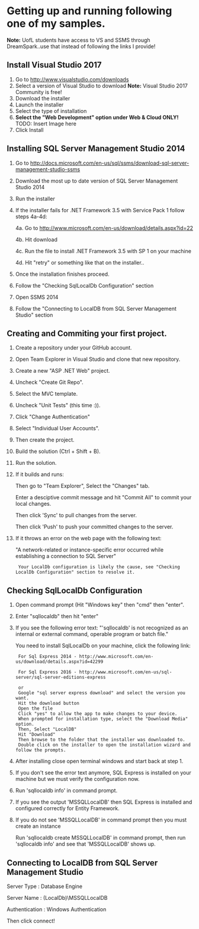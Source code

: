# Getting up and running following one of my samples.

**Note:** UofL students have access to VS and SSMS through DreamSpark..use that instead of following the links I provide!

## Install Visual Studio 2017
1. Go to http://www.visualstudio.com/downloads
2. Select a version of Visual Studio to download **Note:** Visual Studio 2017 Community is free!
3. Download the installer
4. Launch the installer
5. Select the type of installation
6. **Select the "Web Development" option under Web & Cloud ONLY!**
TODO: Insert Image here
7. Click Install


## Installing SQL Server Management Studio 2014
1. Go to http://docs.microsoft.com/en-us/sql/ssms/download-sql-server-management-studio-ssms
2. Download the most up to date version of SQL Server Management Studio 2014
3. Run the installer
4. If the installer fails for .NET Framework 3.5 with Service Pack 1 follow steps 4a-4d:

      4a. Go to  http://www.microsoft.com/en-us/download/details.aspx?id=22
      
      4b. Hit download
      
      4c. Run the file to install .NET Framework 3.5 with SP 1 on your machine
      
      4d. Hit "retry" or something like that on the installer..
      
5. Once the installation finishes proceed.
6. Follow the "Checking SqlLocalDb Configuration" section
7. Open SSMS 2014
8. Follow the "Connecting to LocalDB from SQL Server Management Studio" section


## Creating and Commiting your first project.
1. Create a repository under your GitHub account.
2. Open Team Explorer in Visual Studio and clone that new repository.
3. Create a new "ASP .NET Web" project.
4. Uncheck "Create Git Repo".
5. Select the MVC template.
6. Uncheck "Unit Tests" (this time :)).
7. Click "Change Authentication"
8. Select "Individual User Accounts".
9. Then create the project.
10. Build the solution (Ctrl + Shift + B).
11. Run the solution.
12. If it builds and runs:

      Then go to "Team Explorer", Select the "Changes" tab.
      
      Enter a desciptive commit message and hit "Commit All" to commit your local changes.
      
      Then click 'Sync' to pull changes from the server.
      
      Then click 'Push' to push your committed changes to the server.  
      
13. If it throws an error on the web page with the following text:

      "A network-related or instance-specific error occurred while establishing a connection to SQL Server"
      
         Your LocalDb configuration is likely the cause, see "Checking LocalDb Configuration" section to resolve it.


## Checking SqlLocalDb Configuration
1. Open command prompt (Hit "Windows key" then "cmd" then "enter".
2. Enter "sqllocaldb" then hit "enter"
3. If you see the following error text:
    "'sqllocaldb' is not recognized as an internal or external command, operable program or batch file."
    
    You need to install SqlLocalDb on your machine, click the following link:
    
        For Sql Express 2014 - http://www.microsoft.com/en-us/download/details.aspx?id=42299
        
        For Sql Express 2016 - http://www.microsoft.com/en-us/sql-server/sql-server-editions-express
        
        or        
        Google "sql server express download" and select the version you want.
        Hit the download button
        Open the file
        Click "yes" to allow the app to make changes to your device.
        When prompted for installation type, select the "Download Media" option.
        Then, Select "LocalDB"
        Hit "Download"
        Then browse to the folder that the installer was downloaded to.
        Double click on the installer to open the installation wizard and follow the prompts.
        
4. After installing close open terminal windows and start back at step 1.
5. If you don't see the error text anymore, SQL Express is installed on your machine but we must verify the configuration now.
6. Run 'sqllocaldb info' in command prompt.
7. If you see the output 'MSSQLLocalDB' then SQL Express is installed and configured correctly for Entity Framework.
8. If you do not see 'MSSQLLocalDB' in command prompt then you must create an instance

      Run 'sqllocaldb create MSSQLLocalDB' in command prompt, then run 'sqllocaldb info' and see that 'MSSQLLocalDB' shows up.
    
## Connecting to LocalDB from SQL Server Management Studio

Server Type : Database Engine

Server Name : (LocalDb)\MSSQLLocalDB

Authentication : Windows Authentication

Then click connect!
